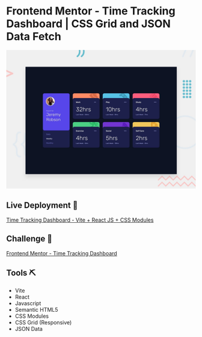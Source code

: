 # Frontend Mentor - Time Tracking Dashboard | CSS Grid and JSON Data Fetch

![Design Preview: Time Tracking Dashboard with CSS Grid and JSON Data Fetch](./public/desktop-preview.jpg)

## Live Deployment 🚀

[Time Tracking Dashboard - Vite + React JS + CSS Modules](https://psychederik-frontend-mentor.github.io/time-tracking-dashboard-react-js/)

## Challenge 💪

[Frontend Mentor - Time Tracking Dashboard](https://www.frontendmentor.io/challenges/time-tracking-dashboard-UIQ7167Jw)

## Tools ⛏️

-  Vite
-  React
-  Javascript
-  Semantic HTML5
-  CSS Modules
-  CSS Grid (Responsive)
-  JSON Data
